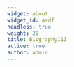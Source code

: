 ```yaml
---
widget: about
widget_id: asdf
headless: true
weight: 20
title: Biography111
active: true
author: admin
---
```

